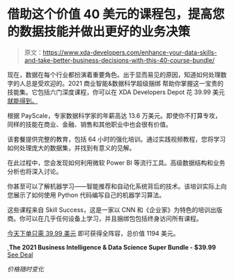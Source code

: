 # 借助这个价值 40 美元的课程包，提高您的数据技能并做出更好的业务决策

> 原文：<https://www.xda-developers.com/enhance-your-data-skills-and-take-better-business-decisions-with-this-40-course-bundle/>

现在，数据在每个行业都扮演着重要角色。出于显而易见的原因，知道如何处理数字的人总是受欢迎的。2021 商业智能&数据科学超级捆绑 帮助你掌握这一宝贵的技能集。它包括六门深度课程，你可以在 XDA Developers Depot 花 39.99 美元 [就能得到。](https://depot.xda-developers.com/sales/the-2021-business-intelligence-data-science-super-bundle?utm_source=xda-developers.com&utm_medium=referral&utm_campaign=the-2021-business-intelligence-data-science-super-bundle&utm_term=scsf-466048&utm_content=a0x1P000004Z4B4QAK&scsonar=1)

根据 PayScale，专家数据科学家的年薪高达 13.6 万美元。即使你不打算专攻，同样的技能在商业、金融、销售和其他职业中也会很有价值。

该套餐提供完整的教育，包括 64 小时的强化培训。通过实践视频教程，您将学习如何处理庞大的数据集，并找到有意义的见解。

在此过程中，您会发现如何利用微软 Power BI 等流行工具。高级数据结构和业务分析也将深入讨论。

你甚至可以了解机器学习——智能推荐和自动化系统背后的技术。该培训实际上向您展示了如何使用 Python 代码编写自己的机器学习算法。

这些课程来自 Skill Success，这是一家以 CNN 和《企业家》为特色的培训出版商。你可以在几乎任何设备上学习，并且捆绑包包括终身访问所有课程。

[今天下单只需 39.99 美元](https://depot.xda-developers.com/sales/the-2021-business-intelligence-data-science-super-bundle?utm_source=xda-developers.com&utm_medium=referral&utm_campaign=the-2021-business-intelligence-data-science-super-bundle&utm_term=scsf-466048&utm_content=a0x1P000004Z4B4QAK&scsonar=1) 即可获得全阵容，总价值 1194 美元。

[ ](https://depot.xda-developers.com/sales/the-2021-business-intelligence-data-science-super-bundle?utm_source=xda-developers.com&utm_medium=referral-cta&utm_campaign=the-2021-business-intelligence-data-science-super-bundle&utm_term=scsf-466048&utm_content=a0x1P000004Z4B4QAK&scsonar=1)**The 2021 Business Intelligence & Data Science Super Bundle - $39.99** [See Deal](https://depot.xda-developers.com/sales/the-2021-business-intelligence-data-science-super-bundle?utm_source=xda-developers.com&utm_medium=referral-cta&utm_campaign=the-2021-business-intelligence-data-science-super-bundle&utm_term=scsf-466048&utm_content=a0x1P000004Z4B4QAK&scsonar=1)

*价格随时变化*